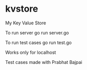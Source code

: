 kvstore
=======

My Key Value Store

To run server
go run server.go

To run test cases
go run test.go

Works only for localhost

Test cases made with Prabhat Bajpai
